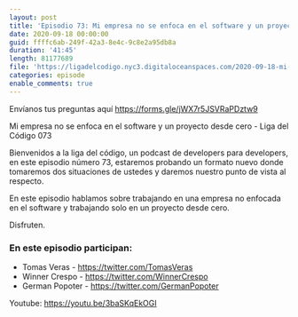```yaml
---
layout: post
title: 'Episodio 73: Mi empresa no se enfoca en el software y un proyecto desde cero'
date: 2020-09-18 00:00:00
guid: ffffc6ab-249f-42a3-8e4c-9c8e2a95db8a
duration: '41:45'
length: 81177689
file: 'https://ligadelcodigo.nyc3.digitaloceanspaces.com/2020-09-18-mi-empresa-no-se-enfoca-en-el-software-y--un-proyecto-desde-cero.mp3'
categories: episode
enable_comments: true
---
```


Envíanos tus preguntas aquí https://forms.gle/jWX7r5JSVRaPDztw9

Mi empresa no se enfoca en el software y un proyecto desde cero - Liga del Código 073

Bienvenidos a la liga del código, un podcast de developers para developers, en este episodio número 73, estaremos probando un formato nuevo donde tomaremos dos situaciones de ustedes y daremos nuestro punto de vista al respecto.

En este episodio hablamos sobre trabajando en una empresa no enfocada en el software y trabajando solo en un proyecto desde cero.

Disfruten.

### En este episodio participan:

- Tomas Veras - https://twitter.com/TomasVeras
- Winner Crespo - https://twitter.com/WinnerCrespo
- German Popoter - https://twitter.com/GermanPopoter

Youtube: https://youtu.be/3baSKqEkOGI
